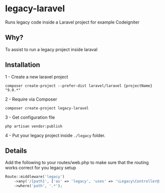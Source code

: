 # legacy-laravel
Runs legacy code inside a Laravel project for example Codeigniter

## Why?
To assist to run a legacy project inside laraval

## Installation

1 - Create a new laravel project

```shell
composer create-project --prefer-dist laravel/laravel {projectName} "9.0.*"
```

2 - Require via Composer

```shell
composer create-project legacy-laravel
```

3 - Get configuration file 
```shell
php artisan vendor:publish
```

4 - Put your legacy project inside `./legacy` folder.

## Details

Add the following to your routes/web.php to make sure that the routing works correct for you legacy setup

```php
Route::middleware('legacy')
    ->any('/{path}', ['as' => 'legacy', 'uses' => '\Legacy\Controller@index'])
    ->where('path', '.*');
```
